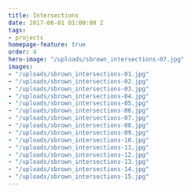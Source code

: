 ```yaml
---
title: Intersections
date: 2017-06-01 01:00:00 Z
tags:
- projects
homepage-feature: true
order: 4
hero-image: "/uploads/sbrown_intersections-07.jpg"
images:
- "/uploads/sbrown_intersections-01.jpg"
- "/uploads/sbrown_intersections-02.jpg"
- "/uploads/sbrown_intersections-03.jpg"
- "/uploads/sbrown_intersections-04.jpg"
- "/uploads/sbrown_intersections-05.jpg"
- "/uploads/sbrown_intersections-06.jpg"
- "/uploads/sbrown_intersections-07.jpg"
- "/uploads/sbrown_intersections-08.jpg"
- "/uploads/sbrown_intersections-09.jpg"
- "/uploads/sbrown_intersections-10.jpg"
- "/uploads/sbrown_intersections-11.jpg"
- "/uploads/sbrown_intersections-12.jpg"
- "/uploads/sbrown_intersections-13.jpg"
- "/uploads/sbrown_intersections-14.jpg"
- "/uploads/sbrown_intersections-15.jpg"
---
```


